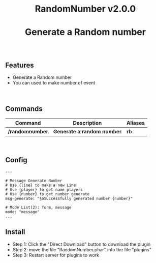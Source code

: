 <div align="center">
<h1>RandomNumber v2.0.0<h1>
<p>Generate a Random number</p>
</div>
  
<br>
  
## Features
- Generate a Random number
- You can used to make number of event
  
<br>
 
## Commands

| **Command** | **Description** | **Aliases** |
| --- | --- | --- |
| **/randomnumber** | **Generate a random number** | **rb** |
  
<br>
 
## Config
  
```
---

# Message Generate Number
# Use {line} to make a new Line
# Use {player} to get name players
# Use {number} to get number generate
msg-generate: "§aSuccessfully generated number {number}"

# Mode List(2): form, message
mode: "message"
...
```

## Install
- Step 1: Click the "Direct Download" button to download the plugin
- Step 2: move the file "RandomNumber.phar" into the file "plugins"
- Step 3: Restart server for plugins to work
